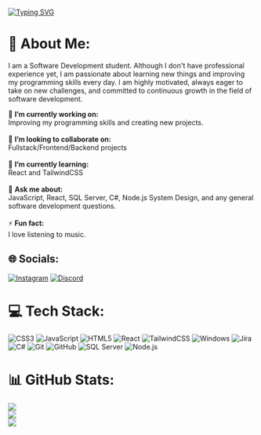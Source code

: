 [![Typing SVG](https://readme-typing-svg.herokuapp.com?color=FF3670&size=35&center=true&vCenter=true&width=1000&lines=Welcome+to+my+GitHub+profile!;My+name+is+Priscila;I'm+a+Software+Development+Student)](https://git.io/typing-svg)

# 💫 About Me:

I am a Software Development student. Although I don't have professional experience yet, I am passionate about learning new things and improving my programming skills every day. I am highly motivated, always eager to take on new challenges, and committed to continuous growth in the field of software development.

🌟 **I’m currently working on:**  <br>Improving my programming skills and creating new projects.<br><br>
👯 **I’m looking to collaborate on:**  <br>Fullstack/Frontend/Backend projects<br><br>
🌱 **I’m currently learning:**  <br>React and TailwindCSS<br><br>
💬 **Ask me about:**  <br>JavaScript, React, SQL Server, C#, Node.js System Design, and any general software development questions.<br><br>
⚡ **Fun fact:**  <br>I love listening to music.

## 🌐 Socials:
[![Instagram](https://img.shields.io/badge/Instagram-%23E4405F.svg?logo=instagram&logoColor=white)]([https://instagram.com/](https://www.instagram.com/imnotpriscilaa__?igsh=Zmgyb2N2dzczbG9j&utm_source=qr)) 
[![Discord](https://img.shields.io/badge/Discord-%237289DA.svg?logo=discord&logoColor=white)](https://discord.com/users/1255674985410728082
)

# 💻 Tech Stack:
![CSS3](https://img.shields.io/badge/css3-%231572B6.svg?style=for-the-badge&logo=css3&logoColor=white) 
![JavaScript](https://img.shields.io/badge/javascript-%23323330.svg?style=for-the-badge&logo=javascript&logoColor=%23F7DF1E) 
![HTML5](https://img.shields.io/badge/html5-%23E34F26.svg?style=for-the-badge&logo=html5&logoColor=white) 
![React](https://img.shields.io/badge/react-%2320232a.svg?style=for-the-badge&logo=react&logoColor=%2361DAFB) 
![TailwindCSS](https://img.shields.io/badge/tailwindcss-%2338B2AC.svg?style=for-the-badge&logo=tailwind-css&logoColor=white) 
![Windows](https://img.shields.io/badge/Windows-0078D6?style=for-the-badge&logo=windows&logoColor=white) 
![Jira](https://img.shields.io/badge/jira-%230A0FFF.svg?style=for-the-badge&logo=jira&logoColor=white) 
![C#](https://img.shields.io/badge/c%23-%23239120.svg?style=for-the-badge&logo=c-sharp&logoColor=white) 
![Git](https://img.shields.io/badge/Git-%23F05033.svg?style=for-the-badge&logo=git&logoColor=white) 
![GitHub](https://img.shields.io/badge/github-%23121011.svg?style=for-the-badge&logo=github&logoColor=white) 
![SQL Server](https://img.shields.io/badge/SQL_Server-%23CC2927.svg?style=for-the-badge&logo=microsoft-sql-server&logoColor=white)
![Node.js](https://img.shields.io/badge/Node.js-%23CC2927.svg?style=for-the-badge&logo=microsoft-sql-server&logoColor=white)

# 📊 GitHub Stats:
![](https://github-readme-stats.vercel.app/api?username=codesbypriscila&theme=dark&hide_border=false&include_all_commits=false&count_private=false)<br/>
![](https://github-readme-streak-stats.herokuapp.com/?user=codesbypriscila&theme=dark&hide_border=false)<br/>
![](https://github-readme-stats.vercel.app/api/top-langs/?username=codesbypriscila&theme=dark&hide_border=false&include_all_commits=false&count_private=false&layout=compact)

